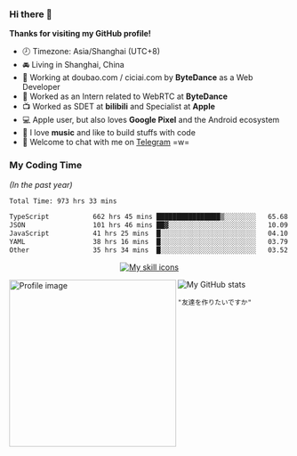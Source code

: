 ### Hi there 👋

**Thanks for visiting my GitHub profile!**

- 🕗 Timezone: Asia/Shanghai (UTC+8)
- 🚘 Living in Shanghai, China
- 💼 Working at doubao.com / ciciai.com by **ByteDance** as a Web Developer
- 🥳 Worked as an Intern related to WebRTC at **ByteDance**
- 📺 Worked as SDET at **bilibili** and Specialist at **Apple**
- 💻 Apple user, but also loves **Google Pixel** and the Android ecosystem
- 🎹 I love **music** and like to build stuffs with code
- 💬 Welcome to chat with me on [Telegram](https://t.me/reekystive) =w=

### My Coding Time

_(In the past year)_

<!--START_SECTION:waka-->

```txt
Total Time: 973 hrs 33 mins

TypeScript           662 hrs 45 mins ████████████████▒░░░░░░░░   65.68 %
JSON                 101 hrs 46 mins ██▓░░░░░░░░░░░░░░░░░░░░░░   10.09 %
JavaScript           41 hrs 25 mins  █░░░░░░░░░░░░░░░░░░░░░░░░   04.10 %
YAML                 38 hrs 16 mins  █░░░░░░░░░░░░░░░░░░░░░░░░   03.79 %
Other                35 hrs 34 mins  █░░░░░░░░░░░░░░░░░░░░░░░░   03.52 %
```

<!--END_SECTION:waka-->

<p align="center">
  <a href="#">
    <img alt="My skill icons" src="https://skillicons.dev/icons?i=cpp,py,js,ts,go,kotlin,nodejs,deno,react,vue,electron,docker,kubernetes,git,linux,vim,vscode,nginx,mongodb,postgres,aws,cloudflare,arduino,selenium,tensorflow,pytorch,figma,blender,ableton,ae" />
  </a>
</p>

<a href="#">
  <img width="300px" align="left" alt="Profile image" src="https://user-images.githubusercontent.com/26853900/153685219-56022f94-a2ba-4e10-bf61-34213161ba00.png" />
</a>

<picture>
  <source media="(prefers-color-scheme: dark)" srcset="https://github-readme-stats.vercel.app/api?username=reekystive&include_all_commits=true&show_icons=true&hide_rank=true&theme=dark" />
  <img alt="My GitHub stats" src="https://github-readme-stats.vercel.app/api?username=reekystive&include_all_commits=true&show_icons=true&hide_rank=true&theme=default" />
</picture>

`"友達を作りたいですか"`
